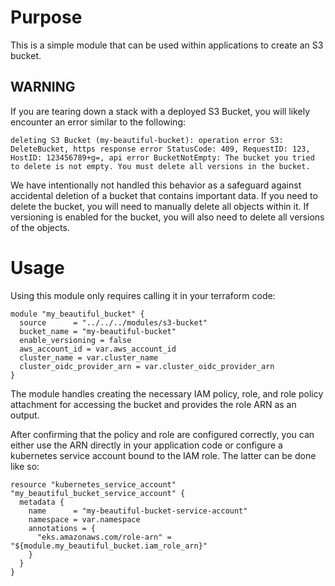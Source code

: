 # Purpose
This is a simple module that can be used within applications to create an S3 bucket.

## WARNING
If you are tearing down a stack with a deployed S3 Bucket, you will likely encounter an error similar to the following:
```
deleting S3 Bucket (my-beautiful-bucket): operation error S3: DeleteBucket, https response error StatusCode: 409, RequestID: 123, HostID: 123456789+g=, api error BucketNotEmpty: The bucket you tried to delete is not empty. You must delete all versions in the bucket.
```
We have intentionally not handled this behavior as a safeguard against accidental deletion of a bucket that contains important data. If you need to delete the bucket, you will need to manually delete all objects within it. If versioning is enabled for the bucket, you will also need to delete all versions of the objects.

# Usage
Using this module only requires calling it in your terraform code:
```
module "my_beautiful_bucket" {
  source      = "../../../modules/s3-bucket"
  bucket_name = "my-beautiful-bucket"
  enable_versioning = false
  aws_account_id = var.aws_account_id
  cluster_name = var.cluster_name
  cluster_oidc_provider_arn = var.cluster_oidc_provider_arn
}
```

The module handles creating the necessary IAM policy, role, and role policy attachment for accessing the bucket and provides the role ARN as an output.

After confirming that the policy and role are configured correctly, you can either use the ARN directly in your application code or configure a kubernetes service account bound to the IAM role. The latter can be done like so:
```
resource "kubernetes_service_account" "my_beautiful_bucket_service_account" {
  metadata {
    name      = "my-beautiful-bucket-service-account"
    namespace = var.namespace
    annotations = {
      "eks.amazonaws.com/role-arn" = "${module.my_beautiful_bucket.iam_role_arn}"
    }
  }
}
```
